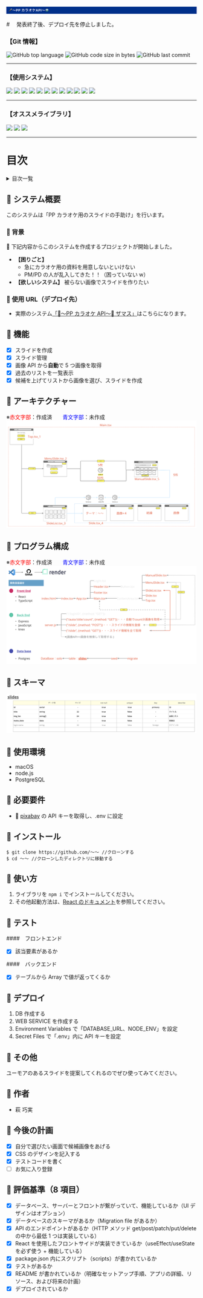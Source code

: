 ![](img/2023-06-08-23-27-14.png)

#　 発表終了後、デプロイ先を停止しました。

### 【Git 情報】

![GitHub top language](https://img.shields.io/github/languages/top/hagi-takumi/-solo_project)
![GitHub code size in bytes](https://img.shields.io/github/languages/code-size/hagi-takumi/-solo_project)
![GitHub last commit](https://img.shields.io/github/last-commit/hagi-takumi/-solo_project)

---

### 【使用システム】

<div>
<img src="https://img.shields.io/badge/-Git-F05032.svg?logo=git&style=plastic">
<img src="https://img.shields.io/badge/-Javascript-F7DF1E.svg?logo=javascript&style=plastic">
<img src="https://img.shields.io/badge/-Typescript-007ACC.svg?logo=typescript&style=plastic">
<img src="https://img.shields.io/badge/-Css3-1572B6.svg?logo=css3&style=plastic">
<img src="https://img.shields.io/badge/-Html5-E34F26.svg?logo=html5&style=plastic">
<img src="https://img.shields.io/badge/-Postgresql-336791.svg?logo=postgresql&style=plastic">
<img src="https://img.shields.io/badge/-Postman-FF6C37.svg?logo=postman&style=plastic">
<img src="https://img.shields.io/badge/-React-61DAFB.svg?logo=react&style=plastic">
<img src="https://img.shields.io/badge/-Slack-4A154B.svg?logo=slack&style=plastic">
<img src="https://img.shields.io/badge/-Node.js-339933.svg?logo=node.js&style=plastic">
<img src="https://img.shields.io/badge/-Nodemon-76D04B.svg?logo=nodemon&style=plastic">
<img src="https://img.shields.io/badge/-Npm-CB3837.svg?logo=npm&style=plastic">
</div>

<hr>

### 【オススメライブラリ】

<div>
<img src="https://img.shields.io/badge/swiper-React-61DAFB.svg?logo=react&style=plastic">
<img src="https://img.shields.io/badge/doctoc-Git-F05032.svg?logo=git&style=plastic">
<img src="https://img.shields.io/badge/axios-Node.js-339933.svg?logo=node.js&style=plastic">
</div>

<hr>

# 目次

<details>

<summary>目次一覧</summary>

<!-- START doctoc generated TOC please keep comment here to allow auto update -->
<!-- DON'T EDIT THIS SECTION, INSTEAD RE-RUN doctoc TO UPDATE -->

- [🎤 システム概要](#-%E3%82%B7%E3%82%B9%E3%83%86%E3%83%A0%E6%A6%82%E8%A6%81)
  - [🎤 背景](#-%E8%83%8C%E6%99%AF)
  - [🎤 使用 URL（デプロイ先）](#-%E4%BD%BF%E7%94%A8-url%E3%83%87%E3%83%97%E3%83%AD%E3%82%A4%E5%85%88)
- [🎤 機能](#-%E6%A9%9F%E8%83%BD)
- [🎤 アーキテクチャー](#-%E3%82%A2%E3%83%BC%E3%82%AD%E3%83%86%E3%82%AF%E3%83%81%E3%83%A3%E3%83%BC)
- [🎤 プログラム構成](#-%E3%83%97%E3%83%AD%E3%82%B0%E3%83%A9%E3%83%A0%E6%A7%8B%E6%88%90)
- [🎤 スキーマ](#-%E3%82%B9%E3%82%AD%E3%83%BC%E3%83%9E)
- [🎤 使用環境](#-%E4%BD%BF%E7%94%A8%E7%92%B0%E5%A2%83)
- [🎤 必要要件](#-%E5%BF%85%E8%A6%81%E8%A6%81%E4%BB%B6)
- [🎤 インストール](#-%E3%82%A4%E3%83%B3%E3%82%B9%E3%83%88%E3%83%BC%E3%83%AB)
- [🎤 使い方](#-%E4%BD%BF%E3%81%84%E6%96%B9)
- [🎤 テスト](#-%E3%83%86%E3%82%B9%E3%83%88)
- [🎤 デプロイ](#-%E3%83%87%E3%83%97%E3%83%AD%E3%82%A4)
- [🎤 その他](#-%E3%81%9D%E3%81%AE%E4%BB%96)
- [🎤 作者](#-%E4%BD%9C%E8%80%85)
- [🎤 今後の計画](#-%E4%BB%8A%E5%BE%8C%E3%81%AE%E8%A8%88%E7%94%BB)
- [🎤 評価基準（8 項目）](#-%E8%A9%95%E4%BE%A1%E5%9F%BA%E6%BA%968-%E9%A0%85%E7%9B%AE)

<!-- END doctoc generated TOC please keep comment here to allow auto update -->

</details>

## 🎤 システム概要

このシステムは「PP カラオケ用のスライドの手助け」を行います。

### 🎤 背景

🚩 下記内容からこのシステムを作成するプロジェクトが開始しました。

- **【困りごと】**
  - 急にカラオケ用の資料を用意しないといけない
  - PM/PD の人が乱入してきた！！（困っていない w）
- **【欲しいシステム】** 被らない画像でスライドを作りたい

### 🎤 使用 URL（デプロイ先）

- 実際のシステム[「🎤〜PP カラオケ API〜🤖 ザマス」](https://hagiiiii.onrender.com)はこちらになります。

## 🎤 機能

- [x] スライドを作成
- [x] スライド管理
- [x] 画像 API から**自動**で 5 つ画像を取得
- [x] 過去のリストを一覧表示
- [x] 候補を上げてリストから画像を選び、スライドを作成

## 🎤 アーキテクチャー

※<font color="Red">赤文字部</font>：作成済　　<font color="blue">青文字部</font>：未作成
![](img/2023-06-09-08-22-32.png)

## 🎤 プログラム構成

※<font color="Red">赤文字部</font>：作成済　　<font color="blue">青文字部</font>：未作成
![](img/2023-06-09-08-26-05.png)

## 🎤 スキーマ

![](img/2023-06-09-01-04-58.png)

## 🎤 使用環境

- macOS
- node.js
- PostgreSQL

## 🎤 必要要件

- 🔑 [pixabay](https://pixabay.com/ja/) の API キーを取得し、.env に設定

## 🎤 インストール

```
$ git clone https://github.com/〜〜 //クローンする
$ cd 〜〜 //クローンしたディレクトリに移動する
```

## 🎤 使い方

1. ライブラリを `npm i` でインストールしてください。
2. その他起動方法は、[React のドキュメント](/README_Install.ja.md)を参照してください。

## 🎤 テスト

####　フロントエンド

- [x] 該当要素があるか

####　バックエンド

- [x] テーブルから Array で値が返ってくるか

## 🎤 デプロイ

1. DB 作成する
2. WEB SERVICE を作成する
3. Environment Variables で「DATABASE_URL、NODE_ENV」を設定
4. Secret Files で「.env」内に API キーを設定

## 🎤 その他

ユーモアのあるスライドを提案してくれるのでぜひ使ってみてください。

## 🎤 作者

- 萩 巧実

## 🎤 今後の計画

- [x] 自分で選びたい画面で候補画像をあげる
- [x] CSS のデザインを記入する
- [x] テストコードを書く
- [ ] お気に入り登録

## 🎤 評価基準（8 項目）

- [x] データベース、サーバーとフロントが繋がっていて、機能しているか（UI デザインはオプション）
- [x] データベースのスキーマがあるか（Migration file があるか）
- [x] API のエンドポイントがあるか（HTTP メソッド get/post/patch/put/delete の中から最低 1 つは実装している）
- [x] React を使用したフロントサイドが実装できているか（useEffect/useState を必ず使う + 機能している）
- [x] package.json 内にスクリプト（scripts）が書かれているか
- [x] テストがあるか
- [x] README が書かれているか（明確なセットアップ手順、アプリの詳細、リソース、および将来の計画）
- [x] デプロイされているか
